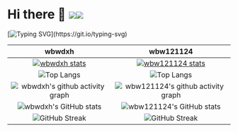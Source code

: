 # Hi there 👋 ![](https://komarev.com/ghpvc/?username=wbwdxh&color=blue&style=flat-square)![](https://komarev.com/ghpvc/?username=wbw121124&color=blue&style=flat-square)

[![Typing SVG](https://readme-typing-svg.demolab.com?font=Consolas&pause=1000&center=%E7%9C%9F&vCenter=%E7%9C%9F&repeat=%E7%9C%9F&random=%E7%9C%9F&width=1000&lines=What+hurts+more%2C+the+pain+of+hard+work+or+the+pain+of+regret%3F;C%2B%2B%3A+a+garbage+language+that+even+dogs+don't+learn--+Father+of+Linux;G%C3%A5+med+MC+utan+%C3%A5nger+i+detta+liv%2C+och+vill+vara+en+fyrkantig+person+i+n%C3%A4sta+liv!;Sphinx+of+black+quartz%2C+judge+my+vow;Every+day+I+remind+myself+that+may+inner+and+outer+life+are+based+on+the+labors+of+other+men%2Cliving+and+dead%2Cand+that+I+must+exert+myself+in+order+to+give+in+the+same+measure+as+I+have+received+and+am+still+receiving.)](https://git.io/typing-svg)

| wbwdxh | wbw121124 |
| :---: | :---:|
| [![wbwdxh stats](https://github-readme-stats.vercel.app/api?username=wbwdxh&theme=dark&show_icons=true)](https://github.com/wbwdxh) | [![wbw121124 stats](https://github-readme-stats.vercel.app/api?username=wbw121124&theme=dark&show_icons=true)](https://github.com/wbw121124) |
| ![Top Langs](https://github-readme-stats.vercel.app/api/top-langs/?username=wbwdxh) | ![Top Langs](https://github-readme-stats.vercel.app/api/top-langs/?username=wbw121124) |
| ![wbwdxh's github activity graph](https://github-readme-activity-graph.vercel.app/graph?username=wbwdxh&theme=github) | ![wbw121124's github activity graph](https://github-readme-activity-graph.vercel.app/graph?username=wbw121124&theme=github) |
| ![wbwdxh's GitHub stats](https://github-immortality.vercel.app/api?username=wbwdxh) | ![wbw121124's GitHub stats](https://github-immortality.vercel.app/api?username=wbw121124) |
| ![GitHub Streak](https://streak-stats.demolab.com/?user=wbwdxh) | ![GitHub Streak](https://streak-stats.demolab.com/?user=wbw121124) |
